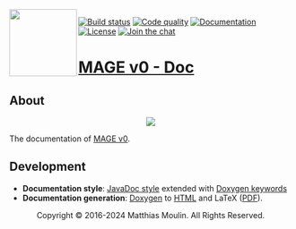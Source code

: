 <img align="left" src="https://github.com/matt77hias/MAGE-v0-Meta/blob/gh-pages/res/MAGE.png" width="120px"/>

[![Build status][actions-svg]][actions] [![Code quality][codacy-svg]][codacy] [![Documentation][documentation-svg]][documentation] [![License][license-svg]][license] [![Join the chat][gitter-svg]][gitter]

[actions-svg]:       https://github.com/matt77hias/MAGE-v0/workflows/Contribution/badge.svg?branch=master
[codacy-svg]:        https://app.codacy.com/project/badge/Grade/9d2719c91eb445fd916fd07bdeff098d
[documentation-svg]: https://img.shields.io/badge/docs-doxygen-blue.svg
[license-svg]:       https://img.shields.io/badge/license-GPL%203.0-blue.svg
[gitter-svg]:        https://badges.gitter.im/mage_dev/community.svg

[actions]:           https://github.com/matt77hias/MAGE-v0/actions?query=workflow%3AContribution
[codacy]:            https://app.codacy.com/gh/matt77hias/MAGE/dashboard?utm_source=gh&utm_medium=referral&utm_content=&utm_campaign=Badge_grade
[documentation]:     https://matt77hias.github.io/MAGE-v0-Doc
[license]:           https://raw.githubusercontent.com/matt77hias/MAGE-v0/master/LICENSE.txt
[gitter]:            https://gitter.im/mage_dev/community

# [MAGE v0 - Doc](https://matt77hias.github.io/MAGE-v0-Doc)

## About
<p align="center"><img src="https://github.com/matt77hias/MAGE-v0-Meta/blob/gh-pages/res/Example.png"></p>

The documentation of [MAGE v0](https://github.com/matt77hias/MAGE-v0).

## Development
* **Documentation style**: [JavaDoc style](http://www.stack.nl/~dimitri/doxygen/manual/docblocks.html) extended with [Doxygen keywords](https://www.stack.nl/~dimitri/doxygen/manual/commands.html)
* **Documentation generation**: [Doxygen](http://www.stack.nl/~dimitri/doxygen/index.html) to [HTML](https://matt77hias.github.io/MAGE-v0-Doc) and LaTeX ([PDF](https://matt77hias.github.io/MAGE-v0-Doc/MAGE-Doc/latex/refman.pdf)).

<p align="center">Copyright © 2016-2024 Matthias Moulin. All Rights Reserved.</p>
